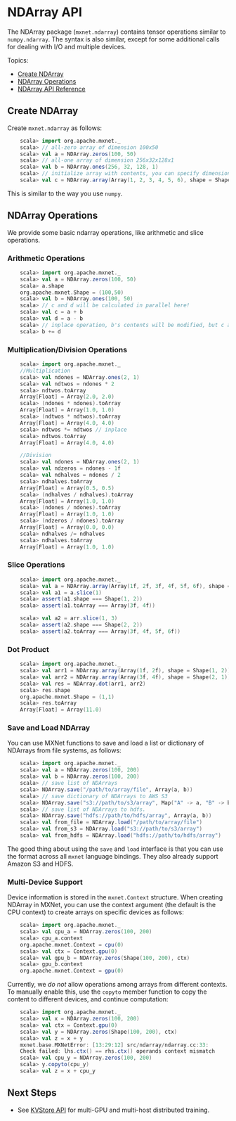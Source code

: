 # NDArray API


The NDArray package (`mxnet.ndarray`) contains tensor operations similar to `numpy.ndarray`. The syntax is also similar, except for some additional calls for dealing with I/O and multiple devices.

Topics:

* [Create NDArray](#create-ndarray)
* [NDArray Operations](#ndarray-operations)
* [NDArray API Reference](http://mxnet.incubator.apache.org/api/scala/docs/index.html#org.apache.mxnet.NDArray)

## Create NDArray

Create `mxnet.ndarray` as follows:

```scala
    scala> import org.apache.mxnet._
    scala> // all-zero array of dimension 100x50
    scala> val a = NDArray.zeros(100, 50)
    scala> // all-one array of dimension 256x32x128x1
    scala> val b = NDArray.ones(256, 32, 128, 1)
    scala> // initialize array with contents, you can specify dimensions of array using Shape parameter while creating array.
    scala> val c = NDArray.array(Array(1, 2, 3, 4, 5, 6), shape = Shape(2, 3))
```
This is similar to the way you use `numpy`.
## NDArray Operations

We provide some basic ndarray operations, like arithmetic and slice operations.

### Arithmetic Operations

```scala
    scala> import org.apache.mxnet._
    scala> val a = NDArray.zeros(100, 50)
    scala> a.shape
    org.apache.mxnet.Shape = (100,50)
    scala> val b = NDArray.ones(100, 50)
    scala> // c and d will be calculated in parallel here!
    scala> val c = a + b
    scala> val d = a - b
    scala> // inplace operation, b's contents will be modified, but c and d won't be affected.
    scala> b += d
```

### Multiplication/Division Operations

```scala
    scala> import org.apache.mxnet._
    //Multiplication
    scala> val ndones = NDArray.ones(2, 1)
    scala> val ndtwos = ndones * 2
    scala> ndtwos.toArray
    Array[Float] = Array(2.0, 2.0)
    scala> (ndones * ndones).toArray
    Array[Float] = Array(1.0, 1.0)
    scala> (ndtwos * ndtwos).toArray
    Array[Float] = Array(4.0, 4.0)
    scala> ndtwos *= ndtwos // inplace
    scala> ndtwos.toArray
    Array[Float] = Array(4.0, 4.0)

    //Division
    scala> val ndones = NDArray.ones(2, 1)
    scala> val ndzeros = ndones - 1f
    scala> val ndhalves = ndones / 2
    scala> ndhalves.toArray
    Array[Float] = Array(0.5, 0.5)
    scala> (ndhalves / ndhalves).toArray
    Array[Float] = Array(1.0, 1.0)
    scala> (ndones / ndones).toArray
    Array[Float] = Array(1.0, 1.0)
    scala> (ndzeros / ndones).toArray
    Array[Float] = Array(0.0, 0.0)
    scala> ndhalves /= ndhalves
    scala> ndhalves.toArray
    Array[Float] = Array(1.0, 1.0)
```

### Slice Operations

```scala
    scala> import org.apache.mxnet._
    scala> val a = NDArray.array(Array(1f, 2f, 3f, 4f, 5f, 6f), shape = Shape(3, 2))
    scala> val a1 = a.slice(1)   
    scala> assert(a1.shape === Shape(1, 2))
    scala> assert(a1.toArray === Array(3f, 4f))

    scala> val a2 = arr.slice(1, 3)
    scala> assert(a2.shape === Shape(2, 2))
    scala> assert(a2.toArray === Array(3f, 4f, 5f, 6f))
```

### Dot Product

```scala
    scala> import org.apache.mxnet._
    scala> val arr1 = NDArray.array(Array(1f, 2f), shape = Shape(1, 2))
    scala> val arr2 = NDArray.array(Array(3f, 4f), shape = Shape(2, 1))   
    scala> val res = NDArray.dot(arr1, arr2)
    scala> res.shape
    org.apache.mxnet.Shape = (1,1)
    scala> res.toArray
    Array[Float] = Array(11.0)
```

### Save and Load NDArray

You can use MXNet functions to save and load a list or dictionary of NDArrays from file systems, as follows:

```scala
    scala> import org.apache.mxnet._
    scala> val a = NDArray.zeros(100, 200)
    scala> val b = NDArray.zeros(100, 200)
    scala> // save list of NDArrays
    scala> NDArray.save("/path/to/array/file", Array(a, b))
    scala> // save dictionary of NDArrays to AWS S3
    scala> NDArray.save("s3://path/to/s3/array", Map("A" -> a, "B" -> b))
    scala> // save list of NDArrays to hdfs.
    scala> NDArray.save("hdfs://path/to/hdfs/array", Array(a, b))
    scala> val from_file = NDArray.load("/path/to/array/file")
    scala> val from_s3 = NDArray.load("s3://path/to/s3/array")
    scala> val from_hdfs = NDArray.load("hdfs://path/to/hdfs/array")
```
The good thing about using the `save` and `load` interface is that you can use the format across all `mxnet` language bindings. They also already support Amazon S3 and HDFS.

### Multi-Device Support

Device information is stored in the `mxnet.Context` structure. When creating NDArray in MXNet, you can use the context argument (the default is the CPU context) to create arrays on specific devices as follows:

```scala
    scala> import org.apache.mxnet._
    scala> val cpu_a = NDArray.zeros(100, 200)
    scala> cpu_a.context
    org.apache.mxnet.Context = cpu(0)
    scala> val ctx = Context.gpu(0)
    scala> val gpu_b = NDArray.zeros(Shape(100, 200), ctx)
    scala> gpu_b.context
    org.apache.mxnet.Context = gpu(0)
```

Currently, we *do not* allow operations among arrays from different contexts. To manually enable this, use the `copyto` member function to copy the content to different devices, and continue computation:

```scala
    scala> import org.apache.mxnet._
    scala> val x = NDArray.zeros(100, 200)
    scala> val ctx = Context.gpu(0)
    scala> val y = NDArray.zeros(Shape(100, 200), ctx)
    scala> val z = x + y
    mxnet.base.MXNetError: [13:29:12] src/ndarray/ndarray.cc:33:
    Check failed: lhs.ctx() == rhs.ctx() operands context mismatch
    scala> val cpu_y = NDArray.zeros(100, 200)
    scala> y.copyto(cpu_y)
    scala> val z = x + cpu_y
```

## Next Steps
* See [KVStore API](kvstore.md) for multi-GPU and multi-host distributed training.
